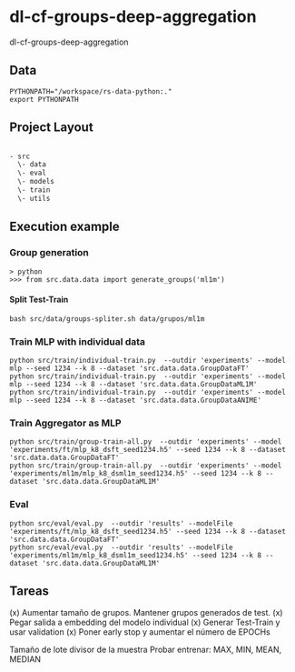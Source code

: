 # dl-cf-groups-deep-aggregation
dl-cf-groups-deep-aggregation

## Data

```
PYTHONPATH="/workspace/rs-data-python:."
export PYTHONPATH
```

## Project Layout

```txt

- src
  \- data 
  \- eval
  \- models
  \- train
  \- utils
```

## Execution example

### Group generation

```
> python
>>> from src.data.data import generate_groups('ml1m')
```

#### Split Test-Train

```
bash src/data/groups-spliter.sh data/grupos/ml1m
```

### Train MLP with individual data

```
python src/train/individual-train.py  --outdir 'experiments' --model mlp --seed 1234 --k 8 --dataset 'src.data.data.GroupDataFT'
python src/train/individual-train.py  --outdir 'experiments' --model mlp --seed 1234 --k 8 --dataset 'src.data.data.GroupDataML1M'
python src/train/individual-train.py  --outdir 'experiments' --model mlp --seed 1234 --k 8 --dataset 'src.data.data.GroupDataANIME'
```

### Train Aggregator as MLP

```
python src/train/group-train-all.py  --outdir 'experiments' --model 'experiments/ft/mlp_k8_dsft_seed1234.h5' --seed 1234 --k 8 --dataset 'src.data.data.GroupDataFT'
python src/train/group-train-all.py  --outdir 'experiments' --model 'experiments/ml1m/mlp_k8_dsml1m_seed1234.h5' --seed 1234 --k 8 --dataset 'src.data.data.GroupDataML1M'
```

### Eval

```
python src/eval/eval.py  --outdir 'results' --modelFile 'experiments/ft/mlp_k8_dsft_seed1234.h5' --seed 1234 --k 8 --dataset 'src.data.data.GroupDataFT'
python src/eval/eval.py  --outdir 'results' --modelFile 'experiments/ml1m/mlp_k8_dsml1m_seed1234.h5' --seed 1234 --k 8 --dataset 'src.data.data.GroupDataML1M'
```

## Tareas

(x) Aumentar tamaño de grupos. Mantener grupos generados de test.
(x) Pegar salida a embedding del modelo individual
(x) Generar Test-Train y usar validation
(x) Poner early stop y aumentar el número de EPOCHs

Tamaño de lote divisor de la muestra
Probar entrenar: MAX, MIN, MEAN, MEDIAN


